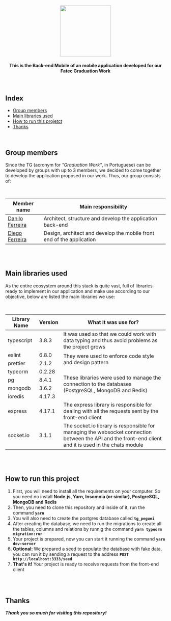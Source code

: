 <h1 align="center">
    <img src="https://imgur.com/aPy2J3e.png" width="160">
  </h1>
  <h4 align="center">
    This is the Back-end Mobile of an mobile application developed for our Fatec Graduation Work
  </h4>
  <br>
  <h2>Index</h2>
  <ul>
    <li><a href="#group-members">Group members</a></li>
    <li><a href="#main-libraries-used">Main libraries used</a></li>
    <li><a href="#how-to-run">How to run this projetct</a></li>
    <li><a href="#thanks">Thanks</a></li>
  </ul>
  <br>
  <h2 id="group-members">Group members</h2>
  <p>
    Since the TG (acronym for <i>"Graduation Work"</i>, in Portuguese) can be developed by groups with up to 3 members, we decided to come together to develop the application proposed in our work. Thus, our group consists of:
  </p>
  <br>
  <table class="table">
    <thead>
      <th>Member name</th>
      <th>Main responsibility</th>
    </thead>
    <tbody>
      <tr>
        <td><a href="https://github.com/danilo-dsf">Danilo Ferreira</a></td>
        <td>Architect, structure and develop the application back-end</td>
      </tr>
      <tr>
        <td><a href="https://github.com/diegods-ferreira">Diego Ferreira</a></td>
        <td>Design, architect and develop the mobile front end of the application</td>
      </tr>
    </tbody>
  </table>
  <br>
  <br>
  <h2 id="main-libraries-used">Main libraries used</h2>
  <p>
    As the entire ecosystem around this stack is quite vast, full of libraries ready to implement in our application and make use according to our objective, below are listed the main libraries we use:
  </p>
  <br>
  <table class="table">
    <thead>
      <th>Library Name</th>
      <th>Version</th>
      <th>What it was use for?</th>
    </thead>
    <tbody>
      <tr>
        <td>typescript</td>
        <td>3.8.3</td>
        <td>It was used so that we could work with data typing and thus avoid problems as the project grows</td>
      </tr>
      <tr>
        <td>eslint</td>
        <td>6.8.0</td>
        <td rowspan="2">They were used to enforce code style and design pattern</td>
      </tr>
      <tr>
        <td>prettier</td>
        <td>2.1.2</td>
      </tr>
      <tr>
        <td>typeorm</td>
        <td>0.2.28</td>
        <td rowspan="4">These libraries were used to manage the connection to the databases (PostgreSQL, MongoDB and Redis)</td>
      </tr>
      <tr>
        <td>pg</td>
        <td>8.4.1</td>
      </tr>
      <tr>
        <td>mongodb</td>
        <td>3.6.2</td>
      </tr>
      <tr>
        <td>ioredis</td>
        <td>4.17.3</td>
      </tr>
      <tr>
        <td>express</td>
        <td>4.17.1</td>
        <td>The express library is responsible for dealing with all the requests sent by the front-end client</td>
      </tr>
      <tr>
        <td>socket.io</td>
        <td>3.1.1</td>
        <td>The socket.io library is responsible for managing the websocket connection between the API and the front-end client and it is used in the chats module</td>
      </tr>
    </tbody>
  </table>
  <br>
  <br>
  <h2 id="how-to-run">How to run this project</h2>
  <ol>
    <li>First, you will need to install all the requirements on your computer. So you need no install <strong>Node.js, Yarn, Insomnia (or similar), PostgreSQL, MongoDB and Redis</strong></li>
    <li>Then, you need to clone this repository and inside of it, run the command <strong><code>yarn</code></strong></li>
    <li>You will also need to create the postgres database called <strong><code>tg_peguei</code></strong></li>
    <li>After creating the database, we need to run the migrations to create all the tables, columns and relations by runnig the command <strong><code>yarn typeorm migration:run</code></strong></li>
    <li>Your project is prepared, now you can start it running the command <strong><code>yarn dev:server</code></strong></li>
    <li><strong>Optional: </strong>We prepared a seed to populate the database with fake data, you can run it by sending a request to the address <strong><code>POST http://localhost:3333/seed</code></strong></li>
    <li><strong>That's it!</strong> Your project is ready to receive requests from the front-end client</li>
  </ol>
  <br>
  <br>
  <h2 id="thanks">Thanks</h2>
  <p>
    <b>
      <i>
        Thank you so much for visiting this repository!
      </i>
    </b>
  </p>
